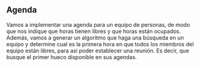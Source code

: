 ## Agenda

Vamos a implementar una agenda para un equipo de personas, de modo que nos indique que horas tienen libres y que horas están ocupados. Además, vamos a
generar un algoritmo que haga una búsqueda en un equipo y determine cual es la primera hora en que todos los miembros del equipo están libres, para asi poder
establecer una reunión. Es decir, que busque el primer hueco disponible en sus agendas.
